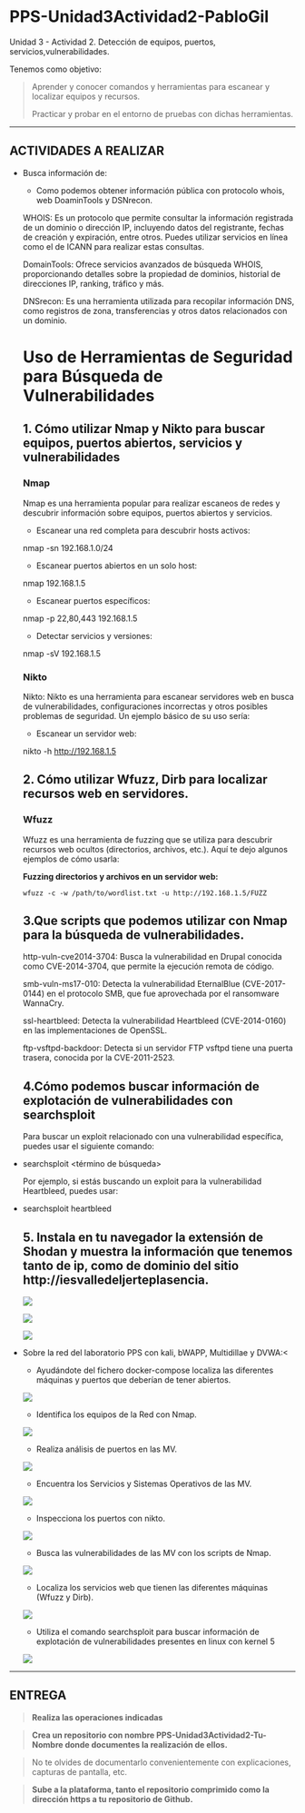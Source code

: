 # PPS-Unidad3Actividad2-PabloGil
Unidad 3 - Actividad 2. Detección de equipos, puertos, servicios,vulnerabilidades.

Tenemos como objetivo:

> Aprender y conocer comandos y herramientas para escanear y localizar equipos y recursos.
>
> Practicar y probar en el entorno de pruebas con dichas herramientas.
---
## ACTIVIDADES A REALIZAR
- Busca información de:
	- Como podemos obtener información pública con protocolo whois, web DoaminTools y DSNrecon.

	WHOIS: Es un protocolo que permite consultar la información registrada de un dominio o dirección IP, incluyendo datos del registrante, fechas de creación y expiración, entre 		otros. Puedes utilizar servicios en línea como 	el de ICANN para realizar estas consultas. ​

	DomainTools: Ofrece servicios avanzados de búsqueda WHOIS, proporcionando detalles sobre la propiedad de dominios, historial de direcciones IP, ranking, tráfico y más.

	DNSrecon: Es una herramienta utilizada para recopilar información DNS, como registros de zona, transferencias y otros datos relacionados con un dominio.​

   	# Uso de Herramientas de Seguridad para Búsqueda de Vulnerabilidades

	## 1. Cómo utilizar Nmap y Nikto para buscar equipos, puertos abiertos, servicios y vulnerabilidades

	### Nmap

	Nmap es una herramienta popular para realizar escaneos de redes y descubrir información sobre equipos, puertos abiertos y servicios.

	- Escanear una red completa para descubrir hosts activos:

	nmap -sn 192.168.1.0/24

	- Escanear puertos abiertos en un solo host:

	nmap 192.168.1.5

	- Escanear puertos específicos:

	nmap -p 22,80,443 192.168.1.5

	- Detectar servicios y versiones:

	nmap -sV 192.168.1.5

	### Nikto

	Nikto: Nikto es una herramienta para escanear servidores web en busca de vulnerabilidades, configuraciones incorrectas y otros posibles problemas de seguridad. Un ejemplo 		básico de su uso sería:

	- Escanear un servidor web:

	nikto -h http://192.168.1.5

	## 2. Cómo utilizar Wfuzz, Dirb para localizar recursos web en servidores.

	### Wfuzz

	Wfuzz es una herramienta de fuzzing que se utiliza para descubrir recursos web ocultos (directorios, archivos, etc.). Aquí te dejo algunos ejemplos de cómo usarla:

  	**Fuzzing directorios y archivos en un servidor web:**
  	```
  	wfuzz -c -w /path/to/wordlist.txt -u http://192.168.1.5/FUZZ
   	```

	## 3.Que scripts que podemos utilizar con Nmap para la búsqueda de vulnerabilidades.

	http-vuln-cve2014-3704: Busca la vulnerabilidad en Drupal conocida como CVE-2014-3704, que permite la ejecución remota de código.

	smb-vuln-ms17-010: Detecta la vulnerabilidad EternalBlue (CVE-2017-0144) en el protocolo SMB, que fue aprovechada por el ransomware WannaCry.

	ssl-heartbleed: Detecta la vulnerabilidad Heartbleed (CVE-2014-0160) en las implementaciones de OpenSSL.

	ftp-vsftpd-backdoor: Detecta si un servidor FTP vsftpd tiene una puerta trasera, conocida por la CVE-2011-2523.
   
	## 4.Cómo podemos buscar información de explotación de vulnerabilidades con searchsploit

	Para buscar un exploit relacionado con una vulnerabilidad específica, puedes usar el siguiente comando:

- searchsploit <término de búsqueda>

	Por ejemplo, si estás buscando un exploit para la vulnerabilidad Heartbleed, puedes usar:

- searchsploit heartbleed
	
	## 5. Instala en tu navegador la extensión de Shodan y muestra la información que tenemos tanto de ip, como de dominio del sitio http://iesvalledeljerteplasencia.
 
	![](images/1.JPG)

	![](images/2.JPG)

	![](images/3.JPG)

- Sobre la red del laboratorio PPS con kali, bWAPP, Multidillae y DVWA:<
	- Ayudándote del fichero docker-compose localiza las diferentes máquinas y puertos que deberían de tener abiertos.
   
   ![](images/3.3.png)
  
	- Identifica los equipos de la Red con Nmap.

   ![](images/3.4.png)
  
	- Realiza análisis de puertos en las MV.

   ![](images/3.5.png)

 	- Encuentra los Servicios y Sistemas Operativos de las MV.
 
   ![](images/3.6.png)

	- Inspecciona los puertos con nikto.

   ![](images/3.7.png)
  
	- Busca las vulnerabilidades de las MV con los scripts de Nmap.

   ![](images/3.8.png)
   
	- Localiza los servicios web que tienen las diferentes máquinas (Wfuzz y Dirb).

   ![](images/3.9.png)
  
	- Utiliza el comando searchsploit para buscar información de explotación de vulnerabilidades presentes en linux con kernel 5

   ![](images/4.png)
  
---	
## ENTREGA

>__Realiza las operaciones indicadas__

>__Crea un repositorio  con nombre PPS-Unidad3Actividad2-Tu-Nombre donde documentes la realización de ellos.__

> No te olvides de documentarlo convenientemente con explicaciones, capturas de pantalla, etc.

>__Sube a la plataforma, tanto el repositorio comprimido como la dirección https a tu repositorio de Github.__
